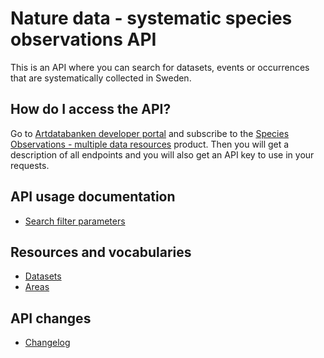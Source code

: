 # Nature data - systematic species observations API
This is an API where you can search for datasets, events or occurrences that are systematically collected in Sweden.

## How do I access the API?
Go to [Artdatabanken developer portal](https://api-portal.artdatabanken.se/) and subscribe to the [Species Observations - multiple data resources](https://api-portal.artdatabanken.se/products/sos) product. Then you will get a description of all endpoints and you will also get an API key to use in your requests.

## API usage documentation
- [Search filter parameters](search-filter.md)

## Resources and vocabularies
- [Datasets](datasets.md)
- [Areas](areas.md)

## API changes
- [Changelog](CHANGELOG.md)